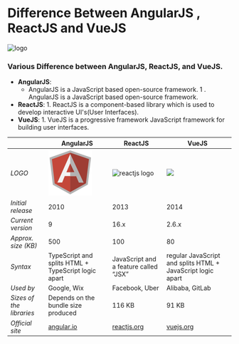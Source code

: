 # Difference Between AngularJS , ReactJS and VueJS 

![logo](https://cdn-media-1.freecodecamp.org/images/1*PNlbgb05IwSxOhAz0aA2rg.png)

### Various Difference between AngularJS, ReactJS, and VueJS.

- **AngularJS**: 
     - AngularJS is a JavaScript based open-source framework.
      1 . AngularJS is a JavaScript based open-source framework.
- **ReactJS**: 1. ReactJS is a component-based library which is used to develop interactive UI's(User Interfaces).
- **VueJS**: 1. VueJS is a progressive framework JavaScript framework for building user interfaces.


|  | AngularJS | ReactJS | VueJS
| ----------- | ----------- | ----------- | -----------
| *LOGO* | ![angularjs logo](https://raw.githubusercontent.com/angular/angular.js/master/images/logo/AngularJS-Shield.exports/AngularJS-Shield-small.png) | ![reactjs logo](https://raw.githubusercontent.com/facebook/create-react-app/master/docusaurus/website/static/img/favicon/favicon.ico) | <img src="https://vuejs.org/images/logo.png" width="100">  |
| *Initial release* | 2010 | 2013 | 2014 |
| *Current version* | 9 | 16.x | 2.6.x |
| *Approx. size (KB)* | 500 | 100 | 80 |
| *Syntax* | TypeScript and splits HTML + TypeScript logic apart | JavaScript and a feature called “JSX” | regular JavaScript and splits HTML + JavaScript logic apart |
| *Used by* | Google, Wix | Facebook, Uber | Alibaba, GitLab |
| *Sizes of the libraries* | Depends on the bundle size produced | 116 KB | 91 KB |
| *Official site* | 	[angular.io](https://angular.io/) | [reactjs.org](https://reactjs.org/) | [vuejs.org](https://vuejs.org/) |
